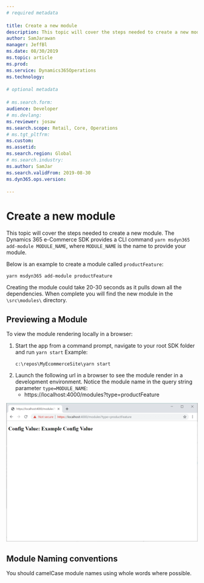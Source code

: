 ```yaml
---
# required metadata

title: Create a new module
description: This topic will cover the steps needed to create a new module.  The Dynamics 365 e-Commerce SDK provides a CLI command `yarn msdyn365 add-module MODULE_NAME`, where `MODULE_NAME` is the name to provide your module.
author: SamJarawan
manager: JeffBl
ms.date: 08/30/2019
ms.topic: article
ms.prod: 
ms.service: Dynamics365Operations
ms.technology: 

# optional metadata

# ms.search.form: 
audience: Developer
# ms.devlang: 
ms.reviewer: josaw
ms.search.scope: Retail, Core, Operations
# ms.tgt_pltfrm: 
ms.custom: 
ms.assetid: 
ms.search.region: Global
# ms.search.industry: 
ms.author: SamJar
ms.search.validFrom: 2019-08-30
ms.dyn365.ops.version: 

---
```

# Create a new module

This topic will cover the steps needed to create a new module.  The Dynamics 365 e-Commerce SDK provides a CLI command `yarn msdyn365 add-module MODULE_NAME`, where `MODULE_NAME` is the name to provide your module.

Below is an example to create a module called `productFeature`:
```
yarn msdyn365 add-module productFeature
```

Creating the module could take 20-30 seconds as it pulls down all the dependencies.  When complete you will find the new module in the `\src\modules\` directory.

## Previewing a Module
To view the module rendering locally in a browser:
1. Start the app from a command prompt, navigate to your root SDK folder and run `yarn start`
    Example:
    ```
    c:\repos\MyEcommerceSite\yarn start
    ```
1. Launch the following url in a browser to see the module render in a development environment.  Notice the module name in the query string parameter `type=MODULE_NAME`:
    * https://localhost:4000/modules?type=productFeature

![Module Preview](media/create-new-module.png)

## Module Naming conventions
You should camelCase module names using whole words where possible.
